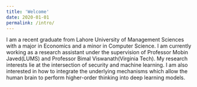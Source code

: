 ```yaml
---
title: 'Welcome'
date: 2020-01-01
permalink: /intro/
---
```


I am a recent graduate from Lahore University of Management Sciences with a major in Economics and a minor in Computer Science. I am currently working as a research assistant under the supervision of Professor Mobin Javed(LUMS) and Professor Bimal Viswanath(Virginia Tech). My research interests lie at the intersection of security and machine learning. I am also interested in how to integrate the underlying mechanisms which allow the human brain to perform higher-order thinking into deep learning models.

